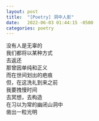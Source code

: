 ```yaml
---
layout: post
title:  "[Poetry] 洞中人影"
date:   2022-06-03 01:44:15 -0500
categories: poetry
---
```


没有人是无辜的\
我们都将以某种方式\
去返还\
那曾因单纯和正义\
而在世间划出的疤痕\
但，在这洗礼到来之前\
我要拽慢时间\
去冥想，去构造\
在习以为常的幽闭山洞中\
凿出一粒光明

